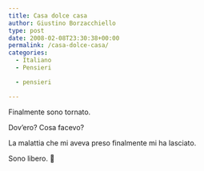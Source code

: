 ```yaml
---
title: Casa dolce casa
author: Giustino Borzacchiello
type: post
date: 2008-02-08T23:30:38+00:00
permalink: /casa-dolce-casa/
categories:
  - Italiano
  - Pensieri

  - pensieri

---
```

Finalmente sono tornato.

Dov&#8217;ero? Cosa facevo?

La malattia che mi aveva preso finalmente mi ha lasciato.

Sono libero. 🙂